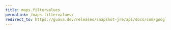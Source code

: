 ```yaml
---
title: maps.filtervalues
permalink: /maps.filtervalues/
redirect_to: https://guava.dev/releases/snapshot-jre/api/docs/com/google/common/collect/Maps.html#filterValues-java.util.Map-com.google.common.base.Predicate-
---
```

